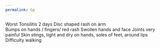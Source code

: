 ```yaml
---
permalink: Gp
---
```

Worst Tonsilitis 2 days
Disc shaped rash on arm  
Bumps on hands / fingers/ red rash
Swollen hands and face 
Joints very painful 
Skin stings, tight and dry on hands, soles of feet, around lips 
Difficulty walking
